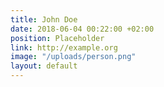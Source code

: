 ```yaml
---
title: John Doe
date: 2018-06-04 00:22:00 +02:00
position: Placeholder
link: http://example.org
image: "/uploads/person.png"
layout: default
---
```


